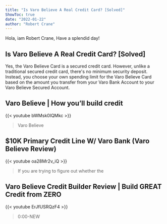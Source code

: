```yaml
---
title: "Is Varo Believe A Real Credit Card? [Solved]"
ShowToc: true 
date: "2022-01-22"
author: "Robert Crane" 
---
```


Hola, iam Robert Crane, Have a splendid day!
## Is Varo Believe A Real Credit Card? [Solved]
Yes, the Varo Believe Card is a secured credit card. However, unlike a traditional secured credit card, there's no minimum security deposit. Instead, you choose your own spending limit for the Varo Believe Card based on the amount you transfer from your Varo Bank Account to your Varo Believe Secured Account.

## Varo Believe | How you’ll build credit
{{< youtube bWMsk0IQMkc >}}
>Varo Believe

## $10K Primary Credit Line W/ Varo Bank (Varo Believe Review)
{{< youtube oa28Mr2v_iQ >}}
>If you are trying to figure out whether the 

## Varo Believe Credit Builder Review | Build GREAT Credit from ZERO
{{< youtube ErJfUSRQzF4 >}}
>0:00-NEW 

